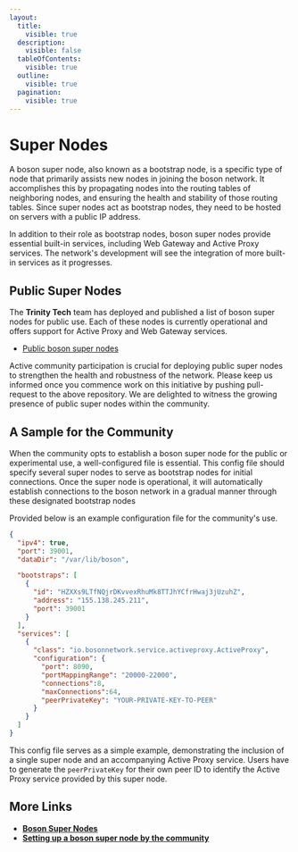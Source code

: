 ```yaml
---
layout:
  title:
    visible: true
  description:
    visible: false
  tableOfContents:
    visible: true
  outline:
    visible: true
  pagination:
    visible: true
---
```


# Super Nodes

A boson super node, also known as a bootstrap node, is a specific type of node that primarily assists new nodes in joining the boson network. It accomplishes this by propagating nodes into the routing tables of neighboring nodes, and ensuring the health and stability of those routing tables. Since super nodes act as bootstrap nodes, they need to be hosted on servers with a public IP address.

In addition to their role as bootstrap nodes, boson super nodes provide essential built-in services, including Web Gateway and Active Proxy services. The network's development will see the integration of more built-in services as it progresses.

## Public Super Nodes

The **Trinity Tech** team has deployed and published a list of boson super nodes for public use. Each of these nodes is currently operational and offers support for Active Proxy and Web Gateway services.&#x20;

* [Public boson super nodes](https://github.com/bosonnetwork/public-super-nodes/blob/master/public-super-nodes.json)

Active community participation is crucial for deploying public super nodes to strengthen the health and robustness of the network. Please keep us informed once you commence work on this initiative by pushing pull-request to the above repository. We are delighted to witness the growing presence of public super nodes within the community.

## A Sample for the Community

When the community opts to establish a boson super node for the public or experimental use, a well-configured file is essential. This config file should specify several super nodes to serve as bootstrap nodes for initial connections. Once the super node is operational, it will automatically establish connections to the boson network in a gradual manner through these designated bootstrap nodes

Provided below is an example configuration file for the community's use.&#x20;

```json
{
  "ipv4": true,
  "port": 39001,
  "dataDir": "/var/lib/boson",

  "bootstraps": [
    {
      "id": "HZXXs9LTfNQjrDKvvexRhuMk8TTJhYCfrHwaj3jUzuhZ",
      "address": "155.138.245.211",
      "port": 39001
    }
  ],
  "services": [
    {
      "class": "io.bosonnetwork.service.activeproxy.ActiveProxy",
      "configuration": {
        "port": 8090,
        "portMappingRange": "20000-22000",
        "connections":8,
        "maxConnections":64,
        "peerPrivateKey": "YOUR-PRIVATE-KEY-TO-PEER"
      } 
    }
  ]  
}
```

This config file serves as a simple example, demonstrating the inclusion of a single super  node and an accompanying Active Proxy service. Users have to generate the `peerPrivateKey` for their own peer ID to identify the Active Proxy service provided by this super node.

## More Links

* [**Boson Super Nodes**](../getting-started/boson-protocol/nodes.md#super-node-boson)
* [**Setting up a boson super node by the community**](broken-reference/)
